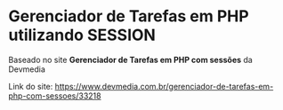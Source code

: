 # Gerenciador de Tarefas em PHP utilizando SESSION
Baseado no site **Gerenciador de Tarefas em PHP com sessões** da Devmedia


Link do site: https://www.devmedia.com.br/gerenciador-de-tarefas-em-php-com-sessoes/33218
